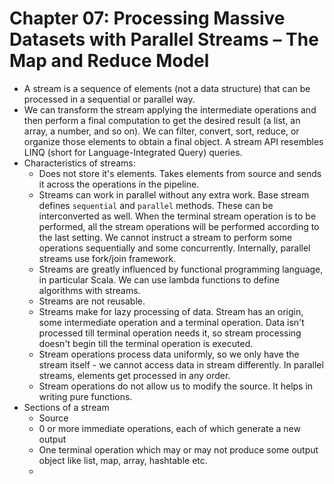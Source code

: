 # Chapter 07: Processing Massive Datasets with Parallel Streams – The Map and Reduce Model
- A stream is a sequence of elements (not a data structure) that can be processed in a sequential or parallel way. 
- We can transform the stream applying the intermediate operations and then perform a final computation to get the 
desired result (a list, an array, a number, and so on). We can filter, convert, sort, reduce, or organize those elements 
to obtain a final object. A stream API resembles LINQ (short for Language-Integrated Query) queries.
- Characteristics of streams:
    - Does not store it's elements. Takes elements from source and sends it across the operations in the pipeline.
    - Streams can work in parallel without any extra work. Base stream defines `sequential` and `parallel` methods. These
    can be interconverted as well. When the terminal stream operation is to be performed, all the stream operations will 
    be performed according to the last setting. We cannot instruct a stream to perform some operations sequentially and 
    some concurrently. Internally, parallel streams use fork/join framework.
    - Streams are greatly influenced by functional programming language, in particular Scala. We can use lambda functions
    to define algorithms with streams.
    - Streams are not reusable.    
    - Streams make for lazy processing of data. Stream has an origin, some intermediate operation and a terminal 
    operation. Data isn't processed till terminal operation needs it, so stream processing doesn't begin till the 
    terminal operation is executed.
    - Stream operations process data uniformly, so we only have the stream itself - we cannot access data in stream 
    differently. In parallel streams, elements get processed in any order.
    - Stream operations do not allow us to modify the source. It helps in writing pure functions.
- Sections of a stream
    - Source
    - 0 or more immediate operations, each of which generate a new output
    - One terminal operation which may or may not produce some output object like list, map, array, hashtable etc.
    - 
